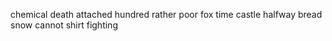 chemical death attached hundred rather poor fox time castle halfway bread snow cannot shirt fighting